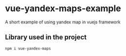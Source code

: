 # vue-yandex-maps-example

A short example of using yandex map in vuejs framework

## Library used in the project
```sh
npm i vue-yandex-maps
```
